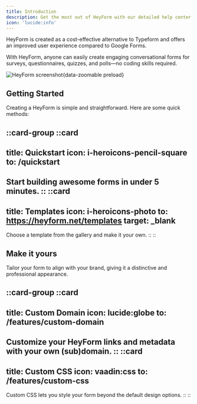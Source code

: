 ```yaml
---
title: Introduction
description: Get the most out of HeyForm with our detailed help center guides and practices.
icon: 'lucide:info'
---
```


HeyForm is created as a cost-effective alternative to Typeform and offers an improved user experience compared to Google Forms.

With HeyForm, anyone can easily create engaging conversational forms for surveys, questionnaires, quizzes, and polls—no coding skills required.

![HeyForm screenshot](/images/screenshot.png){data-zoomable preload}

## Getting Started

Creating a HeyForm is simple and straightforward. Here are some quick methods:

::card-group
  ::card
  ---
  title: Quickstart
  icon: i-heroicons-pencil-square
  to: /quickstart
  ---
  Start building awesome forms in under 5 minutes.
  ::
  ::card
  ---
  title: Templates
  icon: i-heroicons-photo
  to: https://heyform.net/templates
  target: _blank
  ---
  Choose a template from the gallery and make it your own.
  ::
::

## Make it yours

Tailor your form to align with your brand, giving it a distinctive and professional appearance.

::card-group
  ::card
  ---
  title: Custom Domain
  icon: lucide:globe
  to: /features/custom-domain
  ---
  Customize your HeyForm links and metadata with your own (sub)domain.
  ::
  ::card
  ---
  title: Custom CSS
  icon: vaadin:css
  to: /features/custom-css
  ---
  Custom CSS lets you style your form beyond the default design options.
  ::
::
